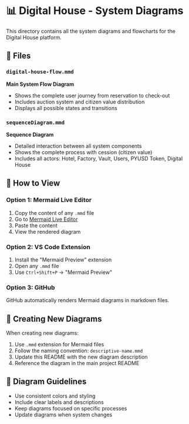 # 📊 Digital House - System Diagrams

This directory contains all the system diagrams and flowcharts for the Digital House platform.

## 📁 Files

### `digital-house-flow.mmd`
**Main System Flow Diagram**
- Shows the complete user journey from reservation to check-out
- Includes auction system and citizen value distribution
- Displays all possible states and transitions

### `sequenceDiagram.mmd`
**Sequence Diagram**
- Detailed interaction between all system components
- Shows the complete process with cession (citizen value)
- Includes all actors: Hotel, Factory, Vault, Users, PYUSD Token, Digital House

## 🔧 How to View

### Option 1: Mermaid Live Editor
1. Copy the content of any `.mmd` file
2. Go to [Mermaid Live Editor](https://mermaid.live/)
3. Paste the content
4. View the rendered diagram

### Option 2: VS Code Extension
1. Install the "Mermaid Preview" extension
2. Open any `.mmd` file
3. Use `Ctrl+Shift+P` → "Mermaid Preview"

### Option 3: GitHub
GitHub automatically renders Mermaid diagrams in markdown files.

## 📝 Creating New Diagrams

When creating new diagrams:

1. Use `.mmd` extension for Mermaid files
2. Follow the naming convention: `descriptive-name.mmd`
3. Update this README with the new diagram description
4. Reference the diagram in the main project README

## 🎨 Diagram Guidelines

- Use consistent colors and styling
- Include clear labels and descriptions
- Keep diagrams focused on specific processes
- Update diagrams when system changes
